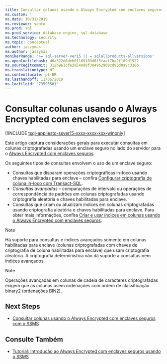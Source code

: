 ```yaml
---
title: Consultar colunas usando o Always Encrypted com enclaves seguros | Microsoft Docs
ms.custom: ''
ms.date: 10/31/2019
ms.reviewer: vanto
ms.prod: sql
ms.prod_service: database-engine, sql-database
ms.technology: security
ms.topic: conceptual
author: jaszymas
ms.author: jaszymas
monikerRange: '>= sql-server-ver15 || = sqlallproducts-allversions'
ms.openlocfilehash: d0a522d6deb01169189d6f5faaf7ba2f189d1522
ms.sourcegitcommit: 312b961cfe3a540d8f304962909cd93d0a9c330b
ms.translationtype: HT
ms.contentlocale: pt-BR
ms.lasthandoff: 11/05/2019
ms.locfileid: "73595501"
---
```

# <a name="query-columns-using-always-encrypted-with-secure-enclaves"></a>Consultar colunas usando o Always Encrypted com enclaves seguros
[!INCLUDE [tsql-appliesto-ssver15-xxxx-xxxx-xxx-winonly](../../../includes/tsql-appliesto-ssver15-xxxx-xxxx-xxx-winonly.md)]

Este artigo captura considerações gerais para executar consultas em colunas criptografadas usando um enclave seguro no lado do servidor para o [Always Encrypted com enclaves seguros](always-encrypted-enclaves.md). 

Os seguintes tipos de consultas envolvem o uso de um enclave seguro:
- Consultas que disparam operações criptográficas in-loco usando chaves habilitadas para enclave – confira [Configurar criptografia de coluna in-loco com Transact-SQL](always-encrypted-enclaves-configure-encryption-tsql.md).
- *Consultas avançadas* – comparações de intervalo ou operações de correspondência de padrões em colunas criptografadas usando criptografia aleatória e chaves habilitadas para enclave.
- Consultas que criam ou atualizam índices em colunas criptografadas usando criptografia aleatória e chaves habilitadas para enclave. Para obter mais informações, confira [Criar e usar índices em colunas usando o Always Encrypted com enclaves seguros](always-encrypted-enclaves-create-use-indexes.md).

> [!NOTE]
> Há suporte para consultas e índices avançados somente em colunas habilitadas para enclave (colunas criptografadas com chaves de criptografia de coluna habilitadas para enclave) que usam criptografia aleatória. A criptografia determinística não dá suporte a consultas nem índices avançados.

> [!NOTE]
> Operações avançadas em colunas de cadeia de caracteres criptografadas exigem que as colunas usem ordenações com ordem de classificação binary2 (ordenações BIN2). 


## <a name="next-steps"></a>Next Steps
- [Consultar colunas usando o Always Encrypted com enclaves seguros com o SSMS](always-encrypted-enclaves-query-columns-ssms.md)

## <a name="see-also"></a>Consulte Também
- [Tutorial: Introdução ao Always Encrypted com enclaves seguros usando o SSMS](../tutorial-getting-started-with-always-encrypted-enclaves.md)

